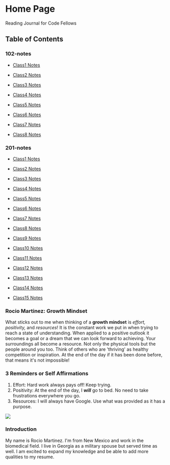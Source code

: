 # Home Page

Reading Journal for Code Fellows

## Table of Contents

### 102-notes

- [Class1 Notes](102-notes/markdownnotes.md)

- [Class2 Notes](102-notes/gitnotes/texteditor.md)

- [Class3 Notes](102-notes/gitnotes.md)

- [Class4 Notes](102-notes/git-github.md)

- [Class5 Notes](102-notes/class5.md)

- [Class6 Notes](102-notes/class6.md)

- [Class7 Notes](102-notes/class7.md)

- [Class8 Notes](102-notes/class8.md)


### 201-notes

- [Class1 Notes](201-notes/class1.md)

- [Class2 Notes](201-notes/class2.md)

- [Class3 Notes](201-notes/class3.md)

- [Class4 Notes](201-notes/class4.md)

- [Class5 Notes](201-notes/class5.md)

- [Class6 Notes](201-notes/class6.md)

- [Class7 Notes](201-notes/class7.md)

- [Class8 Notes](201-notes/class8.md)

- [Class9 Notes](201-notes/class9.md)

- [Class10 Notes](201-notes/class10.md)

- [Class11 Notes](201-notes/class11.md)

- [Class12 Notes](201-notes/class12.md)

- [Class13 Notes](201-notes/class13.md)

- [Class14 Notes](201-notes/class14.md)

- [Class15 Notes](201-notes/class15.md)




### **Rocio Martinez: Growth Mindset**

What sticks out to me when thinking of a **growth mindset** is 
*effort, positivity,* and *resources*!
It is the constant work we put in when trying to reach a state of  understanding. When applied to a positive outlook it becomes a goal or a dream that we can look forward to achieving. Your surroundings all become a resource. Not only the physical tools but the people around you too. Think of others who are 'thriving' as healthy competition or inspiration. At the end of the day if it has been done before, that means it's not impossible! 

### 3 Reminders or Self Affirmations

1. Effort: Hard work always pays off! Keep trying.
2. Positivity: At the end of the day, I ***will*** go to bed. No need to take frustrations everywhere you go.
3. Resources: I will always have Google. Use what was provided as it has a purpose.

<img src="https://media.istockphoto.com/id/168626617/photo/three-flower-pots-representing-three-stages-of-growth.jpg?s=2048x2048&w=is&k=20&c=K611vbCtKE6iG5KVpbYZr8OMl__WOckRxkNjpVbaG70=" />


### Introduction

My name is Rocio Martinez. I'm from New Mexico and work in the biomedical field. I live in Georgia as a military spouse but served time as well. I am excited to expand my knowledge and be able to add more qualities to my resume. 
